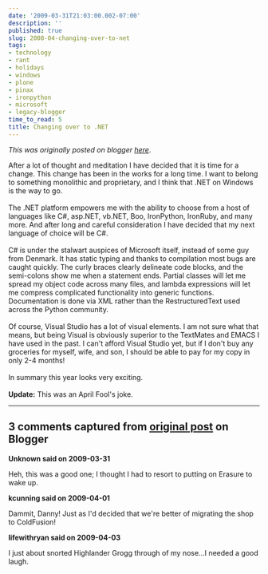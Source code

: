 ```yaml
---
date: '2009-03-31T21:03:00.002-07:00'
description: ''
published: true
slug: 2008-04-changing-over-to-net
tags:
- technology
- rant
- holidays
- windows
- plone
- pinax
- ironpython
- microsoft
- legacy-blogger
time_to_read: 5
title: Changing over to .NET
---
```


*This was originally posted on blogger [here](https://pydanny.blogspot.com/2008/04/changing-over-to-net.html)*.

After a lot of thought and meditation I have decided that it is time for a change. This change has been in the works for a long time. I want to belong to something monolithic and proprietary, and I think that .NET on Windows is the way to go.<br /><br />The .NET platform empowers me with the ability to choose from a host of languages like C#, asp.NET, vb.NET, Boo, IronPython, IronRuby, and many more. And after long and careful consideration I have decided that my next language of choice will be C#.<br /><br />C# is under the stalwart auspices of Microsoft itself, instead of some guy from Denmark. It has static typing and thanks to compilation most bugs are caught quickly. The curly braces clearly delineate code blocks, and the semi-colons show me when a statement ends. Partial classes will let me spread my object code across many files, and lambda expressions will let me compress complicated functionality into generic functions. Documentation is done via XML rather than the RestructuredText used across the Python community.<br /><br />Of course, Visual Studio has a lot of visual elements. I am not sure what that means, but being Visual is obviously superior to the TextMates and EMACS I have used in the past. I can't afford Visual Studio yet, but if I don't buy any groceries for myself, wife, and son, I should be able to pay for my copy in only 2-4 months!<br /><br />In summary this year looks very exciting.<br /><br /><span style="font-weight: bold;">Update:</span> This was an April Fool's joke.

---

## 3 comments captured from [original post](https://pydanny.blogspot.com/2008/04/changing-over-to-net.html) on Blogger

**Unknown said on 2009-03-31**

Heh, this was a good one; I thought I had to resort to putting on Erasure to wake up.

**kcunning said on 2009-04-01**

Dammit, Danny! Just as I'd decided that we're better of migrating the shop to ColdFusion!

**lifewithryan said on 2009-04-03**

I just about snorted Highlander Grogg through of my nose...I needed a good laugh.

